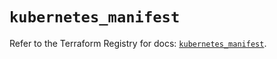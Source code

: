 # `kubernetes_manifest`

Refer to the Terraform Registry for docs: [`kubernetes_manifest`](https://registry.terraform.io/providers/hashicorp/kubernetes/2.37.0/docs/resources/manifest).
